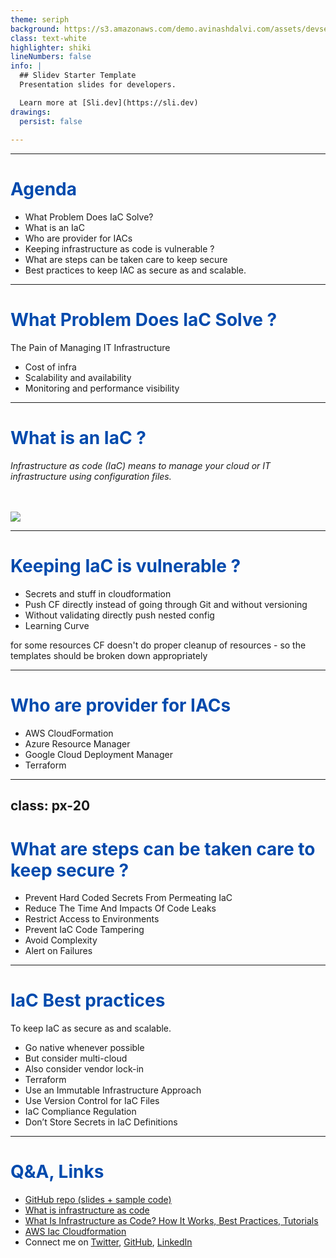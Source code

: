 ```yaml
---
theme: seriph
background: https://s3.amazonaws.com/demo.avinashdalvi.com/assets/devsecops-2022.png
class: text-white
highlighter: shiki
lineNumbers: false
info: |
  ## Slidev Starter Template
  Presentation slides for developers.

  Learn more at [Sli.dev](https://sli.dev)
drawings:
  persist: false
  
---
```

<style>
h1 {
  background-color: #2B90B6;
  background-image: linear-gradient(45deg, #004aad 10%, #004aad 20%);
  background-size: 100%;
  -webkit-background-clip: text;
  -moz-background-clip: text;
  -webkit-text-fill-color: transparent;
  -moz-text-fill-color: transparent;
}
</style>
<!--
Hello everyone, 
My self Avinash Shashikant Dalvi, you call me Avi. I am full stack developer and Currently working as senior software engineer at Eagleview India. I am AWS Community Builder.
Today we are going to learn about Infrastructure as code and how to keep secure
-->

<!--
Hello everyone, 
My self Avinash Shashikant Dalvi, you call me Avi. I am full stack developer and Currently working as senior software engineer at Eagleview India. I am AWS Community Builder.
Today we are going to learn about Infrastructure as code and how to keep secure
-->

---

# Agenda
- What Problem Does IaC Solve?
- What is an IaC
- Who are provider for IACs
- Keeping infrastructure as code is vulnerable ? 
- What are steps can be taken care to keep secure
- Best practices to keep IAC as secure as and scalable.
 

<!--
You can have `style` tag in markdown to override the style for the current page.
Learn more: https://sli.dev/guide/syntax#embedded-styles
-->



---

# What Problem Does IaC Solve ?

The Pain of Managing IT Infrastructure

- Cost of infra
- Scalability and availability
- Monitoring and performance visibility

<!--
With the “what” out of the way, let’s turn our focus to the “why” of infrastructure as code. Why is it needed? What problem does it solve?

Infrastructure as code (IaC) means to manage your IT infrastructure using configuration files.

Infrastructure as Code evolved to solve the problem of environment drift in the release pipeline. Without IaC, teams must maintain the settings of individual deployment environments.


-->

---

# What is an IaC ?

<i>Infrastructure as code (IaC) means to manage your cloud or IT infrastructure using configuration files.</i>


<br><br>
<img src="/images/IacThoughts.png">


---

# Keeping IaC is vulnerable ? 

- Secrets and stuff in cloudformation
- Push CF directly instead of going through Git and without versioning
- Without validating directly push nested config
- Learning Curve

for some resources CF doesn't do proper cleanup of resources - so the templates should be broken down appropriately

<!--
Infrastructure as code is a powerful tool, but a risk of utilising it includes propagating small configuration mistakes across the cloud infrastructure. Misconfigurations may take several different forms, such as insecure default configurations–including nearly half of CloudFormation templates. Other forms of misconfiguration include publicly accessible S3 buckets or unencrypted databases. These issues can lead to breaches just as easily (and in some cases more easily) than exploiting a zero-day in custom code or a CVE in an open-source library.

Detecting and fixing misconfigurations helps eliminate “environmental drift”, a scenario in which the configurations for different deployment environments fall out of sync with their templates
-->

---

# Who are provider for IACs
<!-- This is a note -->
- AWS CloudFormation
- Azure Resource Manager
- Google Cloud Deployment Manager
- Terraform


<!--
There are many provider who enable IaC but these are most used providers. The first three are considered native IaC providers, and their offerings work best within their own clouds. IaC templates from all four providers can be written in JavaScript Object Notation (JSON) format, but JSON syntax can be tricky to understand, and it’s also error prone. For this reason, three of the four IaC providers have enabled the use of YAML ( which humorously stands for Yet Another Markup Language).

The only collective drawback for Cloudformation, ARM and Google Cloud Deployment Manager is they’re more suitable for their own clouds and not for organizations wishing to leverage multi-cloud environments. Here Terraform rocks. Terraform delivered IaC which encapsulates for all major cloud in one.
-->

---
class: px-20
---

# What are steps can be taken care to keep secure ?
- Prevent Hard Coded Secrets From Permeating IaC
- Reduce The Time And Impacts Of Code Leaks
- Restrict Access to Environments
- Prevent IaC Code Tampering
- Avoid Complexity
- Alert on Failures


<!--

-->

---

# IaC Best practices 
To keep IaC as secure as and scalable.
<!-- This is a note -->
- Go native whenever possible 
- But consider multi-cloud
- Also consider vendor lock-in
- Terraform
- Use an Immutable Infrastructure Approach
- Use Version Control for IaC Files
- IaC Compliance Regulation
- Don’t Store Secrets in IaC Definitions



<!-- 
IaC can be used to update resources once they are already running
The most efficient and reliable way to manage these updates is to store IaC files in a version-control system
It’s a best practice to scan IaC files automatically and continuously, ensuring that validation occurs whenever an IaC definition is created or updated.
-->

---

# Q&A, Links

* [GitHub repo (slides + sample code)]()
* [What is infrastructure as code](https://docs.microsoft.com/en-us/devops/deliver/what-is-infrastructure-as-code)
* [What Is Infrastructure as Code? How It Works, Best Practices, Tutorials](https://stackify.com/what-is-infrastructure-as-code-how-it-works-best-practices-tutorials/)
* [AWS Iac Cloudformation](https://aws.amazon.com/cloudformation/)
* Connect me on [Twitter](https://twitter.com/aviboy2006), [GitHub](https://github.com/aviboy2006), [LinkedIn](https://www.linkedin.com/in/avinash-dalvi-315b021a/)
